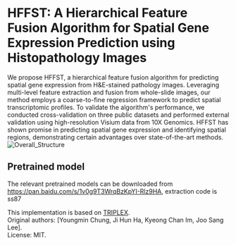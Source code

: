 # HFFST: A Hierarchical Feature Fusion Algorithm for Spatial Gene Expression Prediction using Histopathology Images
We propose HFFST, a hierarchical feature fusion algorithm for predicting spatial gene expression from H\&E-stained pathology images. Leveraging multi-level feature extraction and fusion from whole-slide images, our method employs a coarse-to-fine regression framework to predict spatial transcriptomic profiles. To validate the algorithm's performance, we conducted cross-validation on three public datasets and performed external validation using high-resolution Visium data from 10X Genomics. HFFST has shown promise in predicting spatial gene expression and identifying spatial regions, demonstrating certain advantages over state-of-the-art methods.
![Overall_Structure](https://github.com/user-attachments/assets/3b881213-6239-4bf0-9b31-0f18c8d34189)

## Pretrained model
The relevant pretrained models can be downloaded from <https://pan.baidu.com/s/1v0g9T3WrqBzKpYI-Rlz9HA>, extraction code is ss87

This implementation is based on [TRIPLEX](https://github.com/NEXGEM/TRIPLEX).  
Original authors: [Youngmin Chung, Ji Hun Ha, Kyeong Chan Im, Joo Sang Lee].  
License: MIT.  
